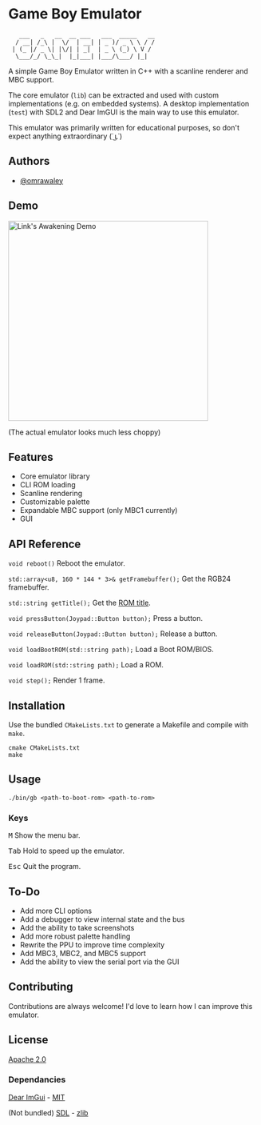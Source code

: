 
# Game Boy Emulator

```
   ___   _   __  __ ___   ___  _____   __
  / __| /_\ |  \/  | __| | _ )/ _ \ \ / /
 | (_ |/ _ \| |\/| | _|  | _ \ (_) \ V / 
  \___/_/ \_\_|  |_|___| |___/\___/ |_|                                    
```

A simple Game Boy Emulator written in C++ with a scanline renderer and MBC support.

The core emulator (`lib`) can be extracted and used with custom implementations (e.g. on embedded systems). A desktop implementation (`test`) with SDL2 and Dear ImGUI is the main way to use this emulator.

This emulator was primarily written for educational purposes, so don't expect anything extraordinary (˙ ͜ʟ˙)
## Authors

- [@omrawaley](https://www.github.com/omrawaley)


## Demo

<img alt="Link's Awakening Demo" src="zelda_demo.gif" width="400" />

(The actual emulator looks much less choppy)

## Features

- Core emulator library
- CLI ROM loading
- Scanline rendering
- Customizable palette
- Expandable MBC support (only MBC1 currently)
- GUI
## API Reference

`void reboot()` Reboot the emulator.

`std::array<u8, 160 * 144 * 3>& getFramebuffer();` Get the RGB24 framebuffer.

`std::string getTitle();` Get the [ROM title](https://gbdev.io/pandocs/The_Cartridge_Header.html#0134-0143--title). 

`void pressButton(Joypad::Button button);` Press a button.

`void releaseButton(Joypad::Button button);` Release a button.

`void loadBootROM(std::string path);` Load a Boot ROM/BIOS.

`void loadROM(std::string path);` Load a ROM.

`void step();` Render 1 frame.


## Installation

Use the bundled `CMakeLists.txt` to generate a Makefile and compile with `make`.
```
cmake CMakeLists.txt
make
```
    
## Usage

```
./bin/gb <path-to-boot-rom> <path-to-rom>
```

### Keys

<kbd>M</kbd> Show the menu bar.

<kbd>Tab</kbd> Hold to speed up the emulator.

<kbd>Esc</kbd> Quit the program.
## To-Do

- Add more CLI options
- Add a debugger to view internal state and the bus
- Add the ability to take screenshots
- Add more robust palette handling
- Rewrite the PPU to improve time complexity
- Add MBC3, MBC2, and MBC5 support
- Add the ability to view the serial port via the GUI
## Contributing

Contributions are always welcome! I'd love to learn how I can improve this emulator.
## License

[Apache 2.0](https://apache.org/licenses/LICENSE-2.0)

### Dependancies

[Dear ImGui](https://github.com/ocornut/imgui) - [MIT](https://choosealicense.com/licenses/mit/)

(Not bundled) [SDL](https://www.libsdl.org/) - [zlib](https://zlib.net/zlib_license.html)

